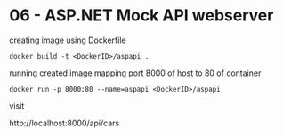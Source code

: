 # 06 - ASP.NET Mock API webserver

creating image using Dockerfile
```
docker build -t <DockerID>/aspapi .
```

running created image mapping port 8000 of host to 80 of container
```
docker run -p 8000:80 --name=aspapi <DockerID>/aspapi
```

visit

http://localhost:8000/api/cars